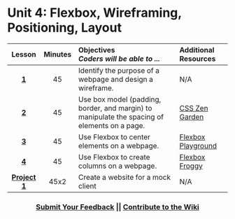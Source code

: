 # Unit 4: Flexbox, Wireframing, Positioning, Layout






|Lesson|Minutes|Objectives <br> *Coders will be able to ...*|Additional Resources|
|:-------:|:-------:|:-------|:-------|
|[**1**](https://drive.google.com/open?id=1fi7fSm-pSTL0E9opFuZfTdEpS8D7-PbVMXV8Vwxoxec)|45| Identify the purpose of a webpage and design a wireframe.|N/A|
|[**2**](https://docs.google.com/presentation/d/1Shq5aEZuO6h84hl3vCLVhakKWuqw_P4JQfM9-6cbUPw/edit?usp=sharing)|45| Use box model (padding, border, and margin) to manipulate the spacing of elements on a page.|[CSS Zen Garden](https://github.com/ScriptEdcurriculum/curriculum2016/tree/master/year1/units/unit4/projects/project2)|
|[**3**](https://drive.google.com/open?id=1I9VwRh_RssIsbcIVlRQQhR8i7C5I1hO993wMDISU63U)|45| Use Flexbox to center elements on a webpage.|[Flexbox Playground](https://codepen.io/osublake/full/dMLQJr?utm_source=frontendfocus&utm_medium=email)|
|[**4**](https://docs.google.com/presentation/d/1GhgKfH8QqQtkrFT9UPjb4HwisB7N_i3s5bq3WfOSedc/edit?usp=sharing)|45| Use Flexbox to create columns on a webpage.|[Flexbox Froggy](https://flexboxfroggy.com/)|
|[**Project 1**](https://drive.google.com/open?id=1xt3zxxxx5zAvO9vQkI-i8WaBFWwi85otRY06axaVD3g)|45x2|Create a website for a mock client|N/A|



 <h3 align="center"><a href="https://docs.google.com/forms/d/e/1FAIpQLSfx0wkLyw_jSOhWR2yY8GTR8TV2NXYZc40us7aPHnl9bO6WAQ/viewform">Submit Your Feedback</a> || <a href="https://github.com/ScriptEdcurriculum/curriculum17-18/wiki/1.-Foundations#unit-4-flexbox-and-wireframing">Contribute to the Wiki</a></h3> 

